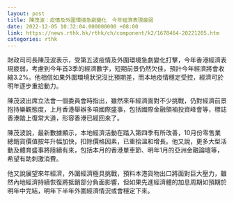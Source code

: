 ```yaml
---
layout: post
title: 陳茂波：疫情及外圍環境急劇變化　今年經濟表現疲弱
date: 2022-12-05 10:32:04.000000000 +08:00
link: https://news.rthk.hk/rthk/ch/component/k2/1678464-20221205.htm
categories: rthk
---
```


財政司司長陳茂波表示，受第五波疫情及外圍環境急劇變化打擊，今年香港經濟表現疲弱，考慮到今年首3季的經濟數字，短期前景仍然欠佳，預計今年經濟將會收縮3.2%。他相信如果外圍環境狀況沒比預期差，而本地疫情穩定受控，經濟可於明年逐步重拾動力。

陳茂波出席立法會一個委員會時指出，雖然來年經濟面對不少挑戰，仍對經濟前景抱持樂觀態度，上月香港舉辦多項國際盛事，包括國際金融領袖投資峰會等，標誌香港踏上復常大道，形容香港已經回來了。

陳茂波說，最新數據顯示，本地經濟活動在踏入第四季有所改善，10月份零售業總銷貨價值按年升幅加快，扣除價格因素，已重拾溫和增長。他又說，更多大型活動及體育盛事將陸續有來，包括本月的香港單車節、明年1月的亞洲金融論壇等，希望有助刺激消費。

他又說展望來年經濟，外圍經濟極具挑戰，預料本港貨物出口將面對巨大壓力，雖然內地經濟持續恢復將抵銷部分負面影響，但如果先進經濟體的加息周期如預期於明年中完結，明年下半年外圍經濟情況或會穩定下來。
